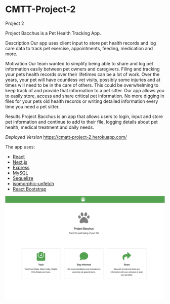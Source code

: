 # CMTT-Project-2
Project 2

Project Bacchus is a Pet Health Tracking App.

Description
Our app uses client input to store pet health records and log care data to track pet exercise, appointments, feeding, medication and more.

Motivation
Our team wanted to simplify being able to share and log pet information easily between pet owners and caregivers. Filing and tracking your pets health records over their lifetimes can be a lot of work. Over the years, your pet will have countless vet visits, possibly some injuries and at times will need to be in the care of others. This could be overwhelming to keep track of and provide that information to a pet sitter. Our app allows you to easily store, access and share critical pet information. No more digging in files for your pets old health records or writing detailed information every time you need a pet sitter.

Results
Project Bacchus is an app that allows users to login, input and store pet information and continue to add to their file, logging details about pet health, medical treatment and daily needs.

*Deployed Version*
https://cmatt-project-2.herokuapp.com/

The app uses:

* [React](https://reactjs.org/)
* [Next.js](https://nextjs.org/)
* [Express](https://www.npmjs.com/package/express)
* [MySQL](https://www.mysql.com/)
* [Sequelize](https://www.npmjs.com/package/sequelize)
* [isomorphic-unfetch](https://www.npmjs.com/package/isomorphic-unfetch)
* [React Bootstrap](https://react-bootstrap.github.io/)

![Bacchus](/static/images/bacchusMain.png)
